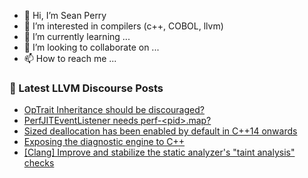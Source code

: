- 👋 Hi, I’m Sean Perry
- 👀 I’m interested in compilers (c++, COBOL, llvm)
- 🌱 I’m currently learning ...
- 💞️ I’m looking to collaborate on ...
- 📫 How to reach me ...

<!---
s66perry/s66perry is a ✨ special ✨ repository because its `README.md` (this file) appears on your GitHub profile.
You can click the Preview link to take a look at your changes.
--->
### 📕 Latest LLVM Discourse Posts

<!-- DISCOURSE-LLVM:START -->
- [OpTrait Inheritance should be discouraged?](https://discourse.llvm.org/t/optrait-inheritance-should-be-discouraged/73100#post_1)
- [PerfJITEventListener needs perf-&lt;pid&gt;.map?](https://discourse.llvm.org/t/perfjiteventlistener-needs-perf-pid-map/55114#post_4)
- [Sized deallocation has been enabled by default in C++14 onwards](https://discourse.llvm.org/t/sized-deallocation-has-been-enabled-by-default-in-c-14-onwards/73099#post_1)
- [Exposing the diagnostic engine to C++](https://discourse.llvm.org/t/exposing-the-diagnostic-engine-to-c/73092#post_6)
- [[Clang] Improve and stabilize the static analyzer&#39;s &quot;taint analysis&quot; checks](https://discourse.llvm.org/t/clang-improve-and-stabilize-the-static-analyzers-taint-analysis-checks/68235?page=2#post_23)
<!-- DISCOURSE-LLVM:END -->
